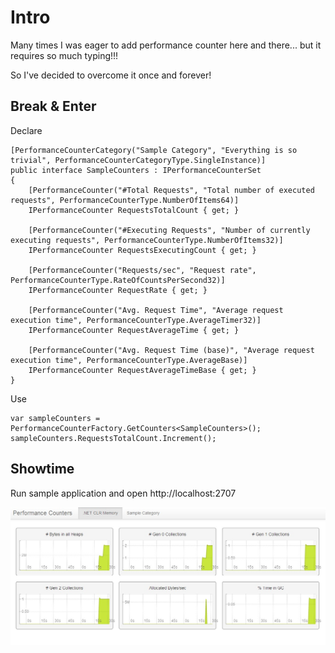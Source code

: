 # Intro

Many times I was eager to add performance counter here and there... but it requires so much typing!!!

So I've decided to overcome it once and forever!

## Break & Enter

Declare

	[PerformanceCounterCategory("Sample Category", "Everything is so trivial", PerformanceCounterCategoryType.SingleInstance)]
	public interface SampleCounters : IPerformanceCounterSet
	{
		[PerformanceCounter("#Total Requests", "Total number of executed requests", PerformanceCounterType.NumberOfItems64)]
		IPerformanceCounter RequestsTotalCount { get; }

		[PerformanceCounter("#Executing Requests", "Number of currently executing requests", PerformanceCounterType.NumberOfItems32)]
		IPerformanceCounter RequestsExecutingCount { get; }

		[PerformanceCounter("Requests/sec", "Request rate", PerformanceCounterType.RateOfCountsPerSecond32)]
		IPerformanceCounter RequestRate { get; }

		[PerformanceCounter("Avg. Request Time", "Average request execution time", PerformanceCounterType.AverageTimer32)]
		IPerformanceCounter RequestAverageTime { get; }

		[PerformanceCounter("Avg. Request Time (base)", "Average request execution time", PerformanceCounterType.AverageBase)]
		IPerformanceCounter RequestAverageTimeBase { get; }
	}

Use

	var sampleCounters = PerformanceCounterFactory.GetCounters<SampleCounters>();
	sampleCounters.RequestsTotalCount.Increment();

## Showtime

Run sample application and open http://localhost:2707

![Alt text](sample.jpg)